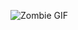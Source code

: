 ![Zombie GIF]([https://media.giphy.com/media/xyz123/giphy.gif](https://media2.giphy.com/media/v1.Y2lkPTc5MGI3NjExanUzbXJhMzRhb3g1cDJkbWVvdGJub2ozd2JraWc5bXd6bmk5NHBwZSZlcD12MV9pbnRlcm5hbF9naWZfYnlfaWQmY3Q9Zw/lOrrVbxU0YSdILhNeW/giphy.gif))
